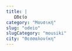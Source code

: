 ```yaml
---
title: |
   Ωδείο
category: "Μουσική"
slug: "odeio"
slugCategory: "mousiki"
city: "Θεσσαλονίκη"
---
```


